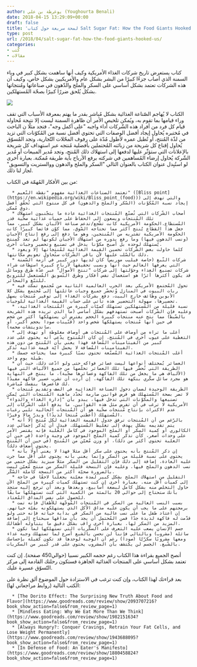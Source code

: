 ```yaml
---
author: يوغرطة بن علي (Youghourta Benali)
date: 2018-04-15 13:29:09+00:00
draft: false
title: 'لمحة سريعة حول كتاب Salt Sugar Fat: How the Food Giants Hooked Us'
type: post
url: /2018/04/salt-sugar-fat-how-the-food-giants-hooked-us/
categories:
- كُتب
- مقالات
---
```


كتاب يستعرض تاريخ شركات الغذاء الأمريكية وكيف أنها ساهمت بشكل كبير في وباء السمنة الذي أصاب جزءًا كبيرًا من البشر بشكل عام والأمريكيين بشكل خاص، وكيف أن هذه الشركات تعتمد بشكل أساسي على السكر والملح والدّهون في صناعاتها ومُنتجاتها بشكل يُلحق ضررًا كبيرًا بصحّة المُستهلكين.




[![](http://www.it-scoop.com/wp-content/uploads/2018/04/salt-sugar-fat.jpg)
](http://www.it-scoop.com/2018/04/salt-sugar-fat-how-the-food-giants-hooked-us/salt-sugar-fat/)




الكتاب لا يُهاجم الصّناعة الغذائية بشكل مُباشر بقدر ما يهتم بمعرفة الأسباب التي تقف وراء قيامها بما تقوم به، ويُمكن تلخيص الأمر أن ظاهرة السمنة ليست إلا نتيجة مُحاولة قيام كل فرد من أفراد هذه الشّركات أداء واجبه "على أكمل وجه"، فتجد مثلًا ن الباحث في مُختبره يُحاول إيجاد أفضل الوصفات التي تحتوي أفضل نسبة من المُكوّنات التي تزيد من لذّة المُنتج، أو تُطيل عمره لأطول مُدّة على رفوف المحّلات التّجارية، وتجد المُسوّق يُحاول إقناع كل شريحة من زبائنه المُحتملين بأفضلية مُنتجه عبر استهداف كل شريحة بالإعلانات التي ستؤثّر عليها لدفعها إلى استهلاك ذلك المُنتج، وتجد مُدير المبيعات أو مُدير الشّركة يُحاول إرضاء المُساهمين في شركته برفع الأرباح بأية طريقة مُمكنة. بعبارة أخرى لو استُبِدل عنوان الكتاب بالعنوان التالي "السكر والملح والدهون ووالستريت والتسويق" لجاز لنا ذلك.




من بين الأفكار المُهمّة في الكتاب:






 	  * تعتمد الصناعات الغذائية مفهوم "نقطة النّعيم" ([Bliss point](https://en.wikipedia.org/wiki/Bliss_point_(food))) والتي تهدف إلى إيجاد نسبة المُكوّنات (السّكر والملح والدهون) في كل منتوج التي تُحقّق أفضل ذوق مُمكن.
 	  * أصحاب الشّركات التي تُصنّع المُنتجات الغذائية عادة ما يتجّنبون استهلاك تلك المُنتجات ويسعون إلى الحفاظ على حميات غذائية صحّية قدر المُستطاع.الحكومة الأمريكية كانت تشّجع/تدعم صناعة الألبان بشكل كبير، مما جعل هذا القطاع يُنتج أكثر مما تحتاجه السّوق، مما كوّن فائضا كبيرًا كانت الحكومة الأمريكية تشتريه من المُنتجين، وهو ما دفع إلى رفع إنتاج الأجبان (ونسب الدهون فيها) وما رفع بدوره من استهلاك الأجبان لكونها لم تعد كُمنتج يُستهلك لوحده بل أصبح مكوّنا يدخل في تصنيع وتحضير وجبات أخرى.
 	  * كلما حاولت بعض الشّركات تحسين القيمة الغذائية لمُنتجاتها إلا ويعود ذلك بالسّلب عليها لأن باقي الشّركات ستُحاول تعويض مكانتها.
 	  * شركات التّبغ (خاصة فيليب موريس) كان لديها دور كبير في أزمة السّمنة التي يعرفها العالم حيث أنها وبسبب تحقيقها لأرباح كبيرة استطاعت شراء شركات تصنيع الغذاء وحوّلتها إلى شركات "تنتج الأموال" عبر عدّة طُرق ووسائل قد يكون أكثرها أثرًا هو استعمال نفس أفكار وطرق التّسويق المُستعمل للترويج للتبّغ والسجائر.
 	  * تحول المُجتمع الأمريكي بعد الحرب العالمية الثانية من مُجتمع تمكث فيه ربات البيوت في المنازل وُتحضّر جميع وجبات عائلتها إلى مُجتمع يشكل كلا الأبوين وظائف خارج البيت، دفع بشركات الغذاء إلى توفير مُنتجات يسهل تحضيرها، سهولة التحضير هذه تأتي على حساب القيمة الغذائية للوجبات.
 	  * نسبة قليلة من المُستهلكين تستهلك كميّات كبيرة من المُنتجات الغذائية، وعليه فإن الشّركات أصبحت تستهدفهم بشكل أساسي (ما الذي تريده هذه الشريحة بالضّبط) مما نتج عنه منتجات كبيرة الحجم يفترض أن يستهلكها أكثر من شخص في حين أنها مُنتجات يستهلكها شخص واحد (قنّينات صودا بحجم أكبر، أو ساندويتشات ضخمة).
 	  * أغلب ما تراه من أوصاف على المُنتجات هي أوصاف مغلوطة أو تهدف إلى التغطية على عيوب أخرى في المُنتج. إن كان المُنتوج يدّعي أنه يحتوي على عدد كبير من الفيتامينات المُضافة فهذا يعني بأن المُنتج من دون هذه الفيتامينات المُضافة لا يحمل أيّة قيمة غذائية تُذكر.
 	  * أغلب المُنتجات الغذائية المُصنّعة تحتوي نسبًا كبيرة مما يحتاجه جسمك طيلة يوم واحد.
 	  * العصائر بُمختلف أنواعها ليست عصائر فواكه حتى ولو ادّعت ذلك، حيث أن الطريقة التي تُحضّر فيها تلك العصائر تخلّصها من جميع الألياف التي فيها (الألياف هي ما يجعل من تلك الفاكهة وعصائرها صحّية)، ما ينتج في النهاية هو مجرد سائل سكّري بنكهة تلك الفاكهة. إن أردت أن تشرب عصير فاكهة مفيدًا لك فاعصرها بنفسك مُباشرة.
 	  * الطريقة الوحيدة لضمان دخول الصناعة الغذائية في الصف وتقديم مُنتجات لا تضر بصحة المُستهلك هو فرض قوانين صارمة تُحدّد ماهية المُنتجات التي يُمكن تصنيعها والمكوّنات التي تدخل فيها، يبدو بأن "إدارة الغذاء والدواء" الأمريكية لا ترغب في أن تفرض مثل هذه القوانين. ما يدفع أغلب الشّركات إلى عدم الاكتراث بإنتاج مُنتجات صحّية هو أن المُنتجات الحالية تلبي رغبات المُستهلك (أعطني مُنتجا لذيذًا) ويدرّ مالا وفيرًا.
 	  * بالرّغم من أن المُنتجات ترفق جدول القيمة الغذائية لكل مُنتج إلّا أنه يتم تقديمه بشكل يهدف إلى تغليط المُستهلك. فبدل أن يُذكر إجمالي عدد الكالوري أو كمية السكر أو الملح الموجود في كامل العُلبة فإنه يقتصر الأمر على وحدات أصغر، كأن تذكر كمية الملح الموجود في وجبة واحدة (في حين أن العلبة تحتوي أكثر من ذلك)، أو وزن مُعيّن من المُنتج (في حين أن المُنتج يحتوي أضعاف ذلك).
 	  * إن ذكر المُنتج بأنه يحتوي على سكر أقل مثلا فهذا لا يعني أولًا بأنه يحتوي على نسبة قليلة من السكر وإنما يعني بأنه يحتوي على أقل مما جرت عليه العادة. إضافة إلى ذلك فإن التقليل من السكر مثلًا سيزيد بشكل حتمي من نسب الدهون والملح فيها. وعليه فإن النسخة قليلة السكر من منتج مُعيّن ليست بالضرورة صحيّة أكثر من النسخة كاملة السّكّر.
 	  * التقليل من استهلاك الملح بشكل كبير لمدة معيّنة يجعلنا لاحقًا في حاجة إلى كميات أقل منه. بعبارة أخرى إن كنت تستهلك كميات كبيرة من الملح الآن حاول التخلص منه بشكل كامل لبضعة أسابيع، وبعدها وبعد أن ترجع إليه ستجد بأنك ستحتاج إلى حوالي 20 بالمئة من الكمية التي كنت تستهلكها سابقًا للحصول على نفس المذاق المُعتاد.
 	  * بسبب النسب العالية من السكر في المُنتجات المُوجّهة للأطفال فإنه تمت برمجتهم على ما يجب أن يكون عليه مذاق الأكل الذي يستهلكونه بقيّة حياتهم. إن اعتاد طفل ما على نسب عالية من السكر في بداية حياته فإنه حتى ولو قدّمت له فاكهة لذيذة جدًا فمن المُحتمل أن يجد بأن مذاقها سيحتاج إلى إضافة المزيد من السكر لها. بعبارة أخرى راقب بشكل دقيق ما يتناوله أطفالك.
 	  * جسم الإنسان يصعب عليه التعرف على السكّريات التي نستهلكها لما تكون سائلة (مشروب) وبالتالي فإننا لن نحسن بالشبع أسرع لما تستهلك وجبة غداء ومعها مشروبًا سكرّيّا (صودا) رغم أن الوجبة لوحدها قد تكون كفيلة بإحساسك بالشّبع. الجسم لن يكتشف بأن المشروب يحتوي على قدر كبير من السكريات.






أنصح الجميع بقراءة هذا الكتاب رغم حجمه الكبير نسبيا (حوالي450 صفحة). إن كنت تعتمد بشكل أساسي على المنتجات الغذائية الجاهزة فستكون رحلتك القادمة إلى مركز التّسوّق عسيرة عليك.




بعد قراءتك لهذا الكتاب، وإن كنت ترغب في الاستزادة حول الموضوع ألق نظرة على الكتب التالية (روابط مراجعاتي لها):






 	  * [The Dorito Effect: The Surprising New Truth About Food and Flavor](https://www.goodreads.com/review/show/2093707216?book_show_action=false&from_review_page=1)
 	  * [Mindless Eating: Why We Eat More Than We Think](https://www.goodreads.com/review/show/1982151634?book_show_action=false&from_review_page=1)
 	  * [Always Hungry?: Conquer Cravings, Retrain Your Fat Cells, and Lose Weight Permanently](https://www.goodreads.com/review/show/1943688095?book_show_action=false&from_review_page=1)
 	  * [In Defense of Food: An Eater's Manifesto](https://www.goodreads.com/review/show/1880458824?book_show_action=false&from_review_page=1)

